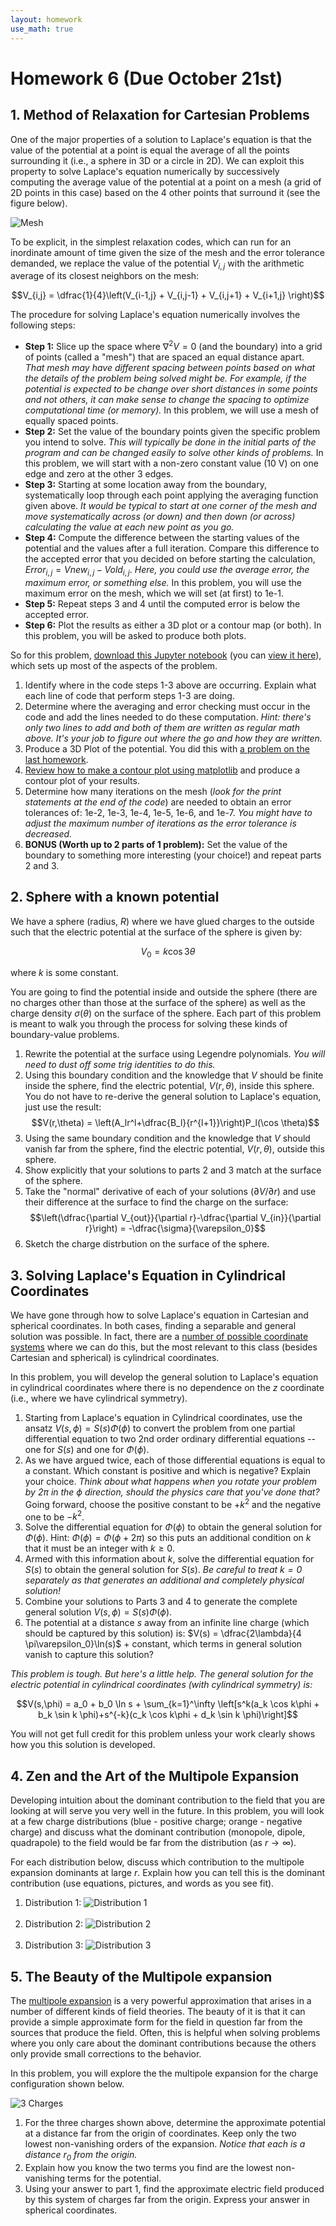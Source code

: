 ```yaml
---
layout: homework
use_math: true
---
```


# Homework 6 (Due October 21st)

## 1. Method of Relaxation for Cartesian Problems

One of the major properties of a solution to Laplace's equation is that the value of the potential at a point is equal the average of all the points surrounding it (i.e., a sphere in 3D or a circle in 2D). We can exploit this property to solve Laplace's equation numerically by successively computing the average value of the potential at a point on a mesh (a grid of 2D points in this case) based on the 4 other points that surround it (see the figure below).

![Mesh](./images/hw6/mesh.png)

To be explicit, in the simplest relaxation codes, which can run for an inordinate amount of time given the size of the mesh and the error tolerance demanded, we replace the value of the potential $V_{i,j}$ with the arithmetic average of its closest neighbors on the mesh:

$$V_{i,j} = \dfrac{1}{4}\left(V_{i-1,j} + V_{i,j-1} + V_{i,j+1} + V_{i+1,j}  \right)$$

The procedure for solving Laplace's equation numerically involves the following steps:

* **Step 1:** Slice up the space where $\nabla^2 V = 0$ (and the boundary) into a grid of points (called a "mesh") that are spaced an equal distance apart. *That mesh may have different spacing between points based on what the details of the problem being solved might be. For example, if the potential is expected to be change over short distances in some points and not others, it can make sense to change the spacing to optimize computational time (or memory).* In this problem, we will use a mesh of equally spaced points.
* **Step 2:** Set the value of the boundary points given the specific problem you intend to solve. *This will typically be done in the initial parts of the program and can be changed easily to solve other kinds of problems.* In this problem, we will start with a non-zero constant value (10 V) on one edge and zero at the other 3 edges.
* **Step 3:** Starting at some location away from the boundary, systematically loop through each point applying the averaging function given above. *It would be typical to start at one corner of the mesh and move systematically across (or down) and then down (or across) calculating the value at each new point as you go.*
* **Step 4:** Compute the difference between the starting values of the potential and the values after a full iteration. Compare this difference to the accepted error that you decided on before starting the calculation, $Error_{i,j} = Vnew_{i,j}-Vold_{i,j}$. *Here, you could use the average error, the maximum error, or something else.* In this problem, you will use the maximum error on the mesh, which we will set (at first) to 1e-1.
* **Step 5:** Repeat steps 3 and 4 until the computed error is below the accepted error.
* **Step 6:** Plot the results as either a 3D plot or a contour map (or both). In this problem, you will be asked to produce both plots.

So for this problem, [download this Jupyter notebook](../jupyter/HW6-MethodOfRelaxation.ipynb) (you can [view it here](https://github.com/dannycab/phy481msu/blob/gh-pages/jupyter/HW6-MethodOfRelaxation.ipynb)), which sets up most of the aspects of the problem.

1. Identify where in the code steps 1-3 above are occurring. Explain what each line of code that perform steps 1-3 are doing.
2. Determine where the averaging and error checking must occur in the code and add the lines needed to do these computation. *Hint: there's only two lines to add and both of them are written as regular math above. It's your job to figure out where the go and how they are written.*
3. Produce a 3D Plot of the potential. You did this with [a problem on the last homework](./homework6.html).
4. [Review how to make a contour plot using matplotlib](http://matplotlib.org/examples/pylab_examples/contour_demo.html) and produce a contour plot of your results.
5. Determine how many iterations on the mesh (*look for the print statements at the end of the code*) are needed to obtain an error tolerances of: 1e-2, 1e-3, 1e-4, 1e-5, 1e-6, and 1e-7. *You might have to adjust the maximum number of iterations as the error tolerance is decreased.*
6. **BONUS (Worth up to 2 parts of 1 problem):** Set the value of the boundary to something more interesting (your choice!) and repeat parts 2 and 3.

## 2. Sphere with a known potential

We have a sphere (radius, $R$) where we have glued charges to the outside such that the electric potential at the surface of the sphere is given by:

$$V_0 = k \cos 3\theta$$

where $k$ is some constant.

You are going to find the potential inside and outside the sphere (there are no charges other than those at the surface of the sphere) as well as the charge density $\sigma(\theta)$ on the surface of the sphere. Each part of this problem is meant to walk you through the process for solving these kinds of boundary-value problems.

1. Rewrite the potential at the surface using Legendre polynomials. *You will need to dust off some trig identities to do this.*
2. Using this boundary condition and the knowledge that $V$ should be finite inside the sphere, find the electric potential, $V(r,\theta)$, inside this sphere. You do not have to re-derive the general solution to Laplace's equation, just use the result:
$$V(r,\theta) = \left(A_lr^l+\dfrac{B_l}{r^{l+1}}\right)P_l(\cos \theta)$$
3. Using the same boundary condition and the knowledge that $V$ should vanish far from the sphere, find the electric potential, $V(r,\theta)$, outside this sphere.
4. Show explicitly that your solutions to parts 2 and 3 match at the surface of the sphere.
5. Take the "normal" derivative of each of your solutions ($\partial V/\partial r$) and use their difference at the surface to find the charge on the surface: $$\left(\dfrac{\partial V_{out}}{\partial r}-\dfrac{\partial V_{in}}{\partial r}\right) = -\dfrac{\sigma}{\varepsilon_0}$$
6. Sketch the charge distrbution on the surface of the sphere.


## 3. Solving Laplace's Equation in Cylindrical Coordinates

We have gone through how to solve Laplace's equation in Cartesian and spherical coordinates. In both cases, finding a separable and general solution was possible. In fact, there are a [number of possible coordinate systems](http://mathworld.wolfram.com/LaplacesEquation.html) where we can do this, but the most relevant to this class (besides Cartesian and spherical) is cylindrical coordinates.

In this problem, you will develop the general solution to Laplace's equation in cylindrical coordinates where there is no dependence on the $z$ coordinate (i.e., where we have cylindrical symmetry).

1. Starting from Laplace's equation in Cylindrical coordinates, use the ansatz $V(s,\phi) = S(s)\Phi(\phi)$ to convert the problem from one partial differential equation to two 2nd order ordinary differential equations -- one for $S(s)$ and one for $\Phi(\phi)$.
2. As we have argued twice, each of those differential equations is equal to a constant. Which constant is positive and which is negative? Explain your choice. *Think about what happens when you rotate your problem by 2$\pi$ in the $\phi$ direction, should the physics care that you've done that?* Going forward, choose the positive constant to be $+k^2$ and the negative one to be $-k^2$.
3. Solve the differential equation for $\Phi(\phi)$ to obtain the general solution for $\Phi(\phi)$. Hint: $\Phi(\phi) = \Phi(\phi + 2\pi)$ so this puts an additional condition on $k$ that it must be an integer with $k \geq 0$.
4. Armed with this information about $k$, solve the differential equation for $S(s)$ to obtain the general solution for $S(s)$. *Be careful to treat $k=0$ separately as that generates an additional and completely physical solution!*
5. Combine your solutions to Parts 3 and 4 to generate the complete general solution $V(s,\phi) = S(s)\Phi(\phi)$. 
6. The potential at a distance $s$ away from an infinite line charge (which should be captured by this solution) is: $V(s) = \dfrac{2\lambda}{4 \pi\varepsilon_0}\ln(s)$ + constant, which terms in general solution vanish to capture this solution?

*This problem is tough. But here's a little help. The general solution for the electric potential in cylindrical coordinates (with cylindrical symmetry) is:*

$$V(s,\phi) = a_0 + b_0 \ln s + \sum_{k=1}^\infty \left[s^k(a_k \cos k\phi + b_k \sin k \phi)+s^{-k}(c_k \cos k\phi + d_k \sin k \phi)\right]$$

You will not get full credit for this problem unless your work clearly shows how you this solution is developed.

## 4. Zen and the Art of the Multipole Expansion

Developing intuition about the dominant contribution to the field that you are looking at will serve you very well in the future. In this problem, you will look at a few charge distributions (blue - positive charge; orange - negative charge) and discuss what the dominant contribution (monopole, dipole, quadrapole) to the field would be far from the distribution (as $r \rightarrow \infty$).

For each distribution below, discuss which contribution to the multipole expansion dominants at large $r$. Explain how you can tell this is the dominant contribution (use equations, pictures, and words as you see fit).

1. Distribution 1: ![Distribution 1](./images/hw6/distribution1.png)<br/><br/>
2. Distribution 2: ![Distribution 2](./images/hw6/distribution2.png)<br/><br/>
3. Distribution 3: ![Distribution 3](./images/hw6/distribution3.png)

## 5. The Beauty of the Multipole expansion

The [multipole expansion](https://en.wikipedia.org/wiki/Multipole_expansion) is a very powerful approximation that arises in a number of different kinds of field theories. The beauty of it is that it can provide a simple approximate form for the field in question far from the sources that produce the field. Often, this is helpful when solving problems where you only care about the dominant contributions because the others only provide small corrections to the behavior.

In this problem, you will explore the the multipole expansion for the charge configuration shown below.

![3 Charges](./images/hw6/multipole.png)

1. For the three charges shown above, determine the approximate potential at a distance far from the origin of coordinates. Keep only the two lowest non-vanishing orders of the expansion. *Notice that each is a distance $r_0$ from the origin.*
2. Explain how you know the two terms you find are the lowest non-vanishing terms for the potential.
3. Using your answer to part 1, find the approximate electric field produced by this system of charges far from the origin. Express your answer in spherical coordinates.
